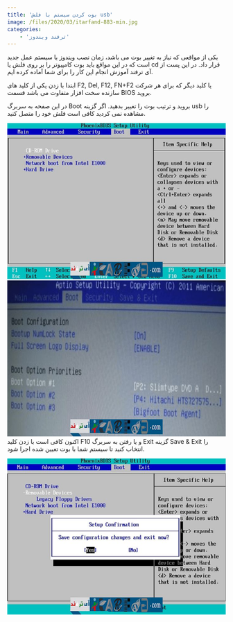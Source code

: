 ```yaml
---
title: 'بوت کردن سیستم با فلش usb'
image: /files/2020/03/itarfand-883-min.jpg
categories:
    - 'ترفند ویندوز'
---
```


یکی از مواقعی که نیاز به تغییر بوت می باشد، زمان نصب ویندوز یا سیستم عمل جدید است که در این مواقع باید بوت کامپیوتر را بر روی فلش یا cd قرار داد. در این پست از آی ترفند آموزش انجام این کار را برای شما آماده کرده ایم.

ابتدا با زدن یکی از کلید های F2, Del, F12, FN+F2 یا کلید دیگر که برای هر شرکت سازنده سخت افزار متفاوت می باشد قسمت BIOS بروید.

در این صفحه به سربرگ Boot بروید و ترتیب بوت را تغییر بدهید. اگر گزینه usb را مشاهده نمی کردید کافی است فلش خود را متصل کنید.

![mhkarami97](/files/2020/03/itarfand-880-min.jpg)
![mhkarami97](/files/2020/03/itarfand-882-min.jpg)
اکنون کافی است با زدن کلید F10 و یا رفتن به سربرگ Exit گزینه Save &amp; Exit را انتخاب کنید تا سیستم شما با بوت تعیین شده اجرا شود.

![mhkarami97](/files/2020/03/itarfand-881-min.jpg)
